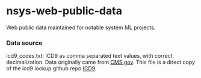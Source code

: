 # nsys-web-public-data
Web public data maintained for notable system ML projects.


### Data source

icd9_codes.txt: ICD9 as comma separated text values, with correct decimalization. Data originally came from [CMS.gov](https://www.cms.gov/ICD9ProviderDiagnosticCodes/downloads/cmsv29_master_descriptions.zip "CMS.gov Diagnosis and Procedure Codes"). This file is a direct copy of the icd9 lookup github repo [ICD9](https://github.com/drobbins/ICD9/blob/master/output/output.txt). 
